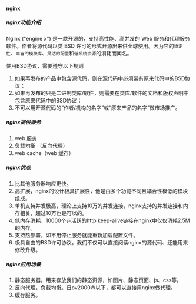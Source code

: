 #### nginx

##### 	nginx功能介绍

Nginx ("engine x") 是一款开源的，支持高性能、高并发的 Web 服务和代理服务软件。作者将源代码以类 BSD 许可的形式开源出来供全球使用。因为它的`稳定性`、`丰富的模块库`、`灵活的配置`和`低系统资源`的消耗而闻名。

使用BSD协议，需要遵守以下规则

1. 如果再发布的产品中包含源代码，则在源代码中必须带有原来代码中的BSD协议；
2. 如果再发布的只是二进制类库/软件，则需要在类库/软件的文档和版权声明中包含原来代码中的BSD协议；
3. 不可以用开源代码的“作者/机构的名字”或“原来产品的名字”做市场推广。

##### 	nginx提供服务

1. web 服务
2. 负载均衡 （反向代理）
3. web cache（web 缓存）

##### 	nginx优点

1. 比其他服务器响应更快。
2. 高扩展，nginx的设计极具扩展性，他是由多个功能不同且耦合性极低的模块组成。
3. 单机支持并发极高，理论上支持10万的并发连接，nginx支持的并发连接和内存相关，超过10万也是可以的。
4. 低内存消耗，10000个非活跃的http keep-alive链接在nginx中仅仅消耗2.5M的内存。
5. 支持热部署，如不用停止服务就能重新加载配置文件。
6. 极具自由的BSD许可协议。我们不仅可以直接阅读nginx的源代码、还能用来修改升级。

##### 	nginx应用场景

1. 静态服务器。用来存放我们的静态资源，如图片、静态页面、js、css等。
2. 反向代理，负载均衡。日pv2000W以下，都可以直接用nginx做代理。
3. 缓存服务。